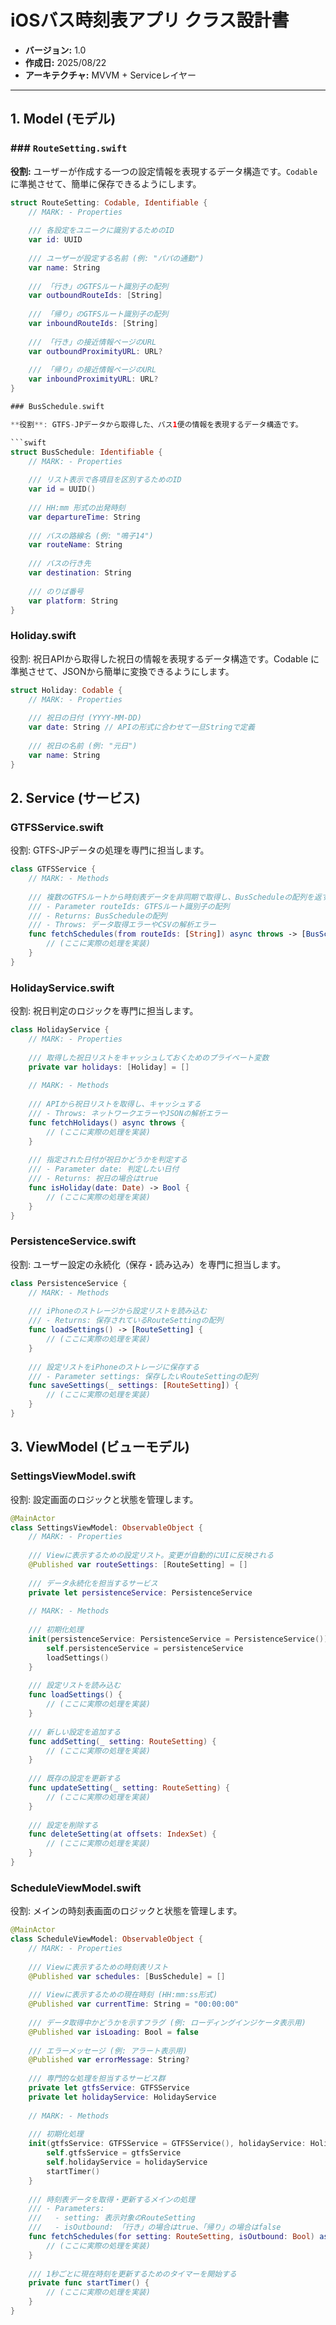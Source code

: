 # iOSバス時刻表アプリ クラス設計書

- **バージョン:** 1.0
- **作成日:** 2025/08/22
- **アーキテクチャ:** MVVM + Serviceレイヤー

---

## 1. Model (モデル)

### ### `RouteSetting.swift`
**役割:** ユーザーが作成する一つの設定情報を表現するデータ構造です。`Codable` に準拠させて、簡単に保存できるようにします。

```swift
struct RouteSetting: Codable, Identifiable {
    // MARK: - Properties
    
    /// 各設定をユニークに識別するためのID
    var id: UUID
    
    /// ユーザーが設定する名前 (例: "パパの通勤")
    var name: String
    
    /// 「行き」のGTFSルート識別子の配列
    var outboundRouteIds: [String]
    
    /// 「帰り」のGTFSルート識別子の配列
    var inboundRouteIds: [String]
    
    /// 「行き」の接近情報ページのURL
    var outboundProximityURL: URL?
    
    /// 「帰り」の接近情報ページのURL
    var inboundProximityURL: URL?
}

### BusSchedule.swift

**役割**: GTFS-JPデータから取得した、バス1便の情報を表現するデータ構造です。

```swift
struct BusSchedule: Identifiable {
    // MARK: - Properties
    
    /// リスト表示で各項目を区別するためのID
    var id = UUID()
    
    /// HH:mm 形式の出発時刻
    var departureTime: String
    
    /// バスの路線名 (例: "鳴子14")
    var routeName: String
    
    /// バスの行き先
    var destination: String
    
    /// のりば番号
    var platform: String
}
```

### Holiday.swift

役割: 祝日APIから取得した祝日の情報を表現するデータ構造です。Codable に準拠させて、JSONから簡単に変換できるようにします。

```swift
struct Holiday: Codable {
    // MARK: - Properties
    
    /// 祝日の日付 (YYYY-MM-DD)
    var date: String // APIの形式に合わせて一旦Stringで定義
    
    /// 祝日の名前 (例: "元日")
    var name: String
}
```

## 2. Service (サービス)
### GTFSService.swift

役割: GTFS-JPデータの処理を専門に担当します。

```swift
class GTFSService {
    // MARK: - Methods
    
    /// 複数のGTFSルートから時刻表データを非同期で取得し、BusScheduleの配列を返す
    /// - Parameter routeIds: GTFSルート識別子の配列
    /// - Returns: BusScheduleの配列
    /// - Throws: データ取得エラーやCSVの解析エラー
    func fetchSchedules(from routeIds: [String]) async throws -> [BusSchedule] {
        // (ここに実際の処理を実装)
    }
}
```
### HolidayService.swift

役割: 祝日判定のロジックを専門に担当します。

```swift
class HolidayService {
    // MARK: - Properties
    
    /// 取得した祝日リストをキャッシュしておくためのプライベート変数
    private var holidays: [Holiday] = []
    
    // MARK: - Methods
    
    /// APIから祝日リストを取得し、キャッシュする
    /// - Throws: ネットワークエラーやJSONの解析エラー
    func fetchHolidays() async throws {
        // (ここに実際の処理を実装)
    }
    
    /// 指定された日付が祝日かどうかを判定する
    /// - Parameter date: 判定したい日付
    /// - Returns: 祝日の場合はtrue
    func isHoliday(date: Date) -> Bool {
        // (ここに実際の処理を実装)
    }
}
```

### PersistenceService.swift

役割: ユーザー設定の永続化（保存・読み込み）を専門に担当します。
```swift
class PersistenceService {
    // MARK: - Methods
    
    /// iPhoneのストレージから設定リストを読み込む
    /// - Returns: 保存されているRouteSettingの配列
    func loadSettings() -> [RouteSetting] {
        // (ここに実際の処理を実装)
    }
    
    /// 設定リストをiPhoneのストレージに保存する
    /// - Parameter settings: 保存したいRouteSettingの配列
    func saveSettings(_ settings: [RouteSetting]) {
        // (ここに実際の処理を実装)
    }
}
```

## 3. ViewModel (ビューモデル)
### SettingsViewModel.swift

役割: 設定画面のロジックと状態を管理します。
```swift
@MainActor
class SettingsViewModel: ObservableObject {
    // MARK: - Properties
    
    /// Viewに表示するための設定リスト。変更が自動的にUIに反映される
    @Published var routeSettings: [RouteSetting] = []
    
    /// データ永続化を担当するサービス
    private let persistenceService: PersistenceService
    
    // MARK: - Methods
    
    /// 初期化処理
    init(persistenceService: PersistenceService = PersistenceService()) {
        self.persistenceService = persistenceService
        loadSettings()
    }
    
    /// 設定リストを読み込む
    func loadSettings() {
        // (ここに実際の処理を実装)
    }
    
    /// 新しい設定を追加する
    func addSetting(_ setting: RouteSetting) {
        // (ここに実際の処理を実装)
    }
    
    /// 既存の設定を更新する
    func updateSetting(_ setting: RouteSetting) {
        // (ここに実際の処理を実装)
    }
    
    /// 設定を削除する
    func deleteSetting(at offsets: IndexSet) {
        // (ここに実際の処理を実装)
    }
}
```

### ScheduleViewModel.swift

役割: メインの時刻表画面のロジックと状態を管理します。
```swift
@MainActor
class ScheduleViewModel: ObservableObject {
    // MARK: - Properties
    
    /// Viewに表示するための時刻表リスト
    @Published var schedules: [BusSchedule] = []
    
    /// Viewに表示するための現在時刻 (HH:mm:ss形式)
    @Published var currentTime: String = "00:00:00"
    
    /// データ取得中かどうかを示すフラグ (例: ローディングインジケータ表示用)
    @Published var isLoading: Bool = false
    
    /// エラーメッセージ (例: アラート表示用)
    @Published var errorMessage: String?
    
    /// 専門的な処理を担当するサービス群
    private let gtfsService: GTFSService
    private let holidayService: HolidayService
    
    // MARK: - Methods
    
    /// 初期化処理
    init(gtfsService: GTFSService = GTFSService(), holidayService: HolidayService = HolidayService()) {
        self.gtfsService = gtfsService
        self.holidayService = holidayService
        startTimer()
    }
    
    /// 時刻表データを取得・更新するメインの処理
    /// - Parameters:
    ///   - setting: 表示対象のRouteSetting
    ///   - isOutbound: 「行き」の場合はtrue、「帰り」の場合はfalse
    func fetchSchedules(for setting: RouteSetting, isOutbound: Bool) async {
        // (ここに実際の処理を実装)
    }
    
    /// 1秒ごとに現在時刻を更新するためのタイマーを開始する
    private func startTimer() {
        // (ここに実際の処理を実装)
    }
}
```

